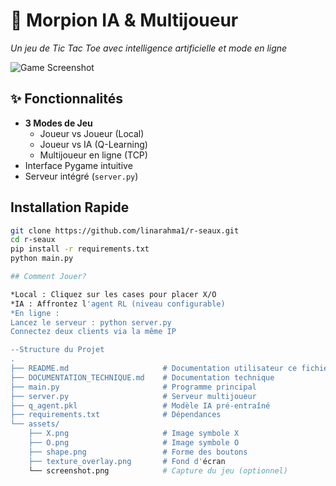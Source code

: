 # 🎯 Morpion IA & Multijoueur  
*Un jeu de Tic Tac Toe avec intelligence artificielle et mode en ligne*  

![Game Screenshot](./assets/screenshot.png)  

## ✨ Fonctionnalités
- **3 Modes de Jeu**  
  - Joueur vs Joueur (Local)  
  - Joueur vs IA (Q-Learning)  
  - Multijoueur en ligne (TCP)  
- Interface Pygame intuitive  
- Serveur intégré (`server.py`)  

## Installation Rapide
```bash
git clone https://github.com/linarahma1/r-seaux.git
cd r-seaux
pip install -r requirements.txt
python main.py

## Comment Jouer? 

*Local : Cliquez sur les cases pour placer X/O
*IA : Affrontez l'agent RL (niveau configurable)
*En ligne :
Lancez le serveur : python server.py
Connectez deux clients via la même IP

--Structure du Projet
.
├── README.md                     # Documentation utilisateur ce fichier 
├── DOCUMENTATION_TECHNIQUE.md    # Documentation technique
├── main.py                       # Programme principal
├── server.py                     # Serveur multijoueur
├── q_agent.pkl                   # Modèle IA pré-entraîné
├── requirements.txt              # Dépendances
└── assets/
    ├── X.png                     # Image symbole X
    ├── O.png                     # Image symbole O
    ├── shape.png                 # Forme des boutons
    ├── texture_overlay.png       # Fond d'écran
    └── screenshot.png            # Capture du jeu (optionnel)